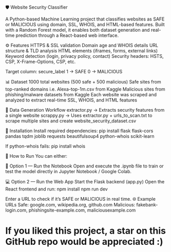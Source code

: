 🛡️ Website Security Classifier

A Python-based Machine Learning project that classifies websites as SAFE or MALICIOUS using domain, SSL, WHOIS, and HTML-based features.
Built with a Random Forest model, it enables both dataset generation and real-time prediction through a React-based web interface.

⚙️ Features
HTTPS & SSL validation
Domain age and WHOIS details
URL structure & TLD analysis
HTML elements (iframes, forms, external links)
Keyword detection (login, privacy policy, contact)
Security headers: HSTS, CSP, X-Frame-Options, CSP, etc.

Target column: secure_label
1 → SAFE
0 → MALICIOUS

📊 Dataset
1000 total websites (500 safe + 500 malicious)
Safe sites from top-ranked domains i.e. Alexa-top-1m.csv from Kaggle 
Malicious sites from phishing/malware datasets from Kaggle 
Each website was scraped and analyzed to extract real-time SSL, WHOIS, and HTML features

🔧 Data Generation Workflow
extractor.py → Extracts security features from a single website
scrappy.py → Uses extractor.py + urls_to_scan.txt to scrape multiple sites and create website_security_dataset.csv

🧰 Installation
Install required dependencies:
pip install flask flask-cors pandas tqdm joblib requests beautifulsoup4 python-whois scikit-learn

If python-whois fails:
pip install whois

🚀 How to Run
You can either:

🧪 Option 1 — Run the Notebook
Open and execute the .ipynb file to train or test the model directly in Jupyter Notebook / Google Colab.

💻 Option 2 — Run the Web App
Start the Flask backend (app.py)
Open the React frontend and run:
npm install
npm run dev

Enter a URL to check if it’s SAFE or MALICIOUS in real time.
🌐 Example URLs
Safe: google.com, wikipedia.org, github.com
Malicious: fakebank-login.com, phishingsite-example.com, maliciousexample.com

# If you liked this project, a star on this GitHub repo would be appreciated :)
